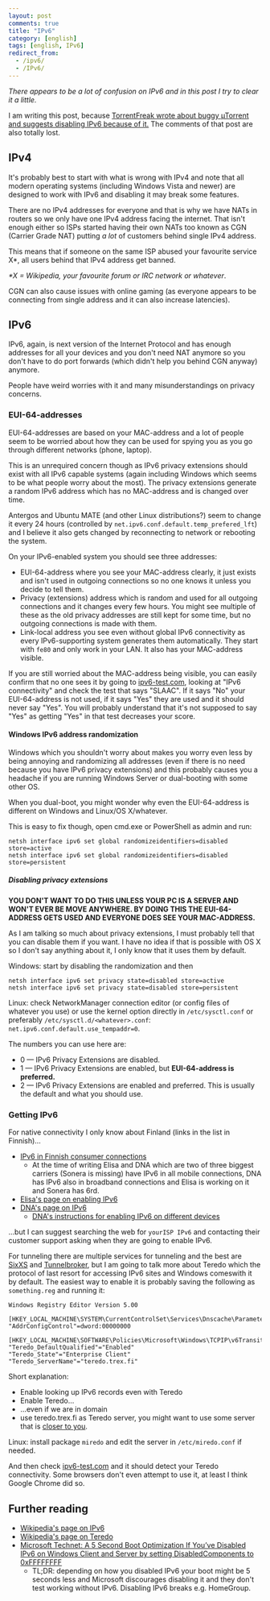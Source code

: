 ```yaml
---
layout: post
comments: true
title: "IPv6"
category: [english]
tags: [english, IPv6]
redirect_from:
  - /ipv6/
  - /IPv6/
---
```


*There appears to be a lot of confusion on IPv6 and in this post I try to
 clear it a little.*

I am writing this post, because [TorrentFreak wrote about buggy µTorrent and suggests disabling IPv6 because of it.](https://torrentfreak.com/popular-torrents-being-sabotaged-by-ipv6-peer-flood-150619/)
The comments of that post are also totally lost.

## IPv4

It's probably best to start with what is wrong with IPv4 and note that all
modern operating systems (including Windows Vista and newer) are designed
to work with IPv6 and disabling it may break some features.

There are no IPv4 addresses for everyone and that is why we have NATs in
routers so we only have one IPv4 address facing the internet. That isn't
enough either so ISPs started having their own NATs too known as CGN
(Carrier Grade NAT) putting *a lot* of customers behind single IPv4
address.

This means that if someone on the same ISP abused your favourite service
X\*, all users behind that IPv4 address get banned.

<em>\*X = Wikipedia, your favourite forum or IRC network or whatever</em>.

CGN can also cause issues with online gaming (as everyone appears to be
connecting from single address and it can also increase latencies).

## IPv6

IPv6, again, is next version of the Internet Protocol and has enough
addresses for all your devices and you don't need NAT anymore so you don't
have to do port forwards (which didn't help you behind CGN anyway) anymore.

People have weird worries with it and many misunderstandings on privacy
concerns.

### EUI-64-addresses

EUI-64-addresses are based on your MAC-address and a lot of people seem to
be worried about how they can be used for spying you as you go through
different networks (phone, laptop).

This is an unrequired concern though as IPv6 privacy extensions should
exist with all IPv6 capable systems (again including Windows which seems 
to be what people worry about the most). The privacy extensions generate
a random IPv6 address which has no MAC-address and is changed over time.

Antergos and Ubuntu MATE (and other Linux distributions?) seem to change
it every 24 hours (controlled by `net.ipv6.conf.default.temp_prefered_lft`)
and I believe it also gets changed by reconnecting to network or rebooting
the system.

On your IPv6-enabled system you should see three addresses:

* EUI-64-address where you see your MAC-address clearly, it just exists and
  isn't used in outgoing connections so no one knows it unless you decide
  to tell them.
* Privacy (extensions) address which is random and used for all outgoing
  connections and it changes every few hours. You might see multiple of
  these as the old privacy addresses are still kept for some time, but no
  outgoing connections is made with them.
* Link-local address you see even without global IPv6 connectivity as every
  IPv6-supporting system generates them automatically. They start with
  `fe80` and only work in your LAN. It also has your MAC-address visible.

If you are still worried about the MAC-address being visible, you can
easily confirm that no one sees it by going to
[ipv6-test.com](http://ipv6-test.com), looking at "IPv6 connectivity" and
check the test that says "SLAAC". If it says "No" your EUI-64-address
is not used, if it says "Yes" they are used and it should never say "Yes".
You will probably understand that it's not supposed to say "Yes" as getting
"Yes" in that test decreases your score.

#### Windows IPv6 address randomization

Windows which you shouldn't worry about makes you worry even less by being
annoying and randomizing all addresses (even if there is no need because
you have IPv6 privacy extensions) and this probably causes you a headache
if you are running Windows Server or dual-booting with some other OS.

When you dual-boot, you might wonder why even the EUI-64-address is
different on Windows and Linux/OS X/whatever.

This is easy to fix though, open cmd.exe or PowerShell as admin and run:

```
netsh interface ipv6 set global randomizeidentifiers=disabled store=active
netsh interface ipv6 set global randomizeidentifiers=disabled store=persistent
```

##### Disabling privacy extensions

**YOU DON'T WANT TO DO THIS UNLESS YOUR PC IS A SERVER AND WON'T EVER BE
MOVE ANYWHERE. BY DOING THIS THE EUI-64-ADDRESS GETS USED AND EVERYONE DOES
SEE YOUR MAC-ADDRESS.**

As I am talking so much about privacy extensions, I must probably tell
that you can disable them if you want. I have no idea if that is possible
with OS X so I don't say anything about it, I only know that it uses them
by default.

Windows: start by disabling the randomization and then

```
netsh interface ipv6 set privacy state=disabled store=active
netsh interface ipv6 set privacy state=disabled store=persistent
```

Linux: check NetworkManager connection editor (or config files of whatever
you use) or use the kernel option directly in `/etc/sysctl.conf` or
preferably `/etc/sysctl.d/<whatever>.conf`:
`net.ipv6.conf.default.use_tempaddr=0`.

The numbers you can use here are:

* 0 — IPv6 Privacy Extensions are disabled.
* 1 — IPv6 Privacy Extensions are enabled, but **EUI-64-address is
  preferred.**
* 2 — IPv6 Privacy Extensions are enabled and preferred. This is usually
  the default and what you should use.

### Getting IPv6

For native connectivity I only know about Finland (links in the list in
Finnish)…

* [IPv6 in Finnish consumer connections](http://ape3000.com/ipv6/)
    * At the time of writing Elisa and DNA which are two of three biggest
      carriers (Sonera is missing) have IPv6 in all mobile connections, DNA
      has IPv6 also in broadband connections and Elisa is working on it
      and Sonera has 6rd.
* [Elisa's page on enabling IPv6](http://asiakastuki.elisa.fi/ohje/541)
* [DNA's page on IPv6](https://www.dna.fi/ipv6)
    * [DNA's instructions for enabling IPv6 on different devices](https://www.dna.fi/ipv6-laitteet)

…but I can suggest searching the web for `yourISP IPv6` and contacting
their customer support asking when they are going to enable IPv6.

For tunneling there are multiple services for tunneling and the best are
[SixXS] and [Tunnelbroker], but I am going to talk more about Teredo which
the protocol of last resort for accessing IPv6 sites and Windows comeswith it by default. The easiest way to enable it is probably saving the
following as `something.reg` and running it:

[SixXS]:https://www.sixxs.net/
[Tunnelbroker]:https://tunnelbroker.net/

```
Windows Registry Editor Version 5.00

[HKEY_LOCAL_MACHINE\SYSTEM\CurrentControlSet\Services\Dnscache\Parameters]
"AddrConfigControl"=dword:00000000

[HKEY_LOCAL_MACHINE\SOFTWARE\Policies\Microsoft\Windows\TCPIP\v6Transition]
"Teredo_DefaultQualified"="Enabled"
"Teredo_State"="Enterprise Client"
"Teredo_ServerName"="teredo.trex.fi"
```

Short explanation:
* Enable looking up IPv6 records even with Teredo
* Enable Teredo…
* …even if we are in domain
* use teredo.trex.fi as Teredo server, you might want to use some server
  that is [closer to you](https://en.wikipedia.org/wiki/Teredo_tunneling#Servers).

Linux: install package `miredo` and edit the server in `/etc/miredo.conf`
if needed.

And then check [ipv6-test.com](http://ipv6-test.com) and it should detect
your Teredo connectivity. Some browsers don't even attempt to use it, at
least I think Google Chrome did so.

## Further reading

* [Wikipedia's page on IPv6](https://en.wikipedia.org/wiki/IPv6)
* [Wikipedia's page on Teredo](https://en.wikipedia.org/wiki/Teredo_tunneling)
* [Microsoft Technet: A 5 Second Boot Optimization If You’ve Disabled IPv6 on Windows Client and Server by setting DisabledComponents to 0xFFFFFFFF](http://blogs.technet.com/b/askpfeplat/archive/2014/09/15/a-5-second-boot-optimization-if-you-ve-disabled-ipv6-on-windows-client-and-server-by-setting-disabledcomponents-to-0xffffffff.aspx)
    * TL;DR: depending on how you disabled IPv6 your boot might be 5
      seconds less and Microsoft discourages disabling it and they don't
      test working without IPv6. Disabling IPv6 breaks e.g. HomeGroup.
